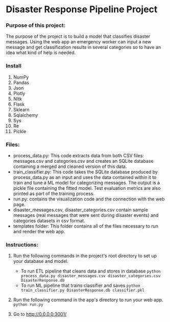 # Disaster Response Pipeline Project

### Purpose of this project:
The purpose of the project is to build a model that classifies disaster messages. Using the web app an emergency worker can input a new message and get classification results in several categories so to have an idea what kind of help is needed.

### Install
1. NumPy
2. Pandas
3. Json
4. Plotly
5. Nltk
6. Flask
7. Sklearn
8. Sqlalchemy
9. Sys
10. Re
11. Pickle

### Files:
- process_data.py: This code extracts data from both CSV files: messages.csv and categories.csv and creates an SQLite database containing a merged and cleaned version of this data.
- train_classifier.py: This code takes the SQLite database produced by process_data.py as an input and uses the data contained within it to train and tune a ML model for categorizing messages. The output is a pickle file containing the fitted model. Test evaluation metrics are also printed as part of the training process.
- run.py: contains the visualization code and the connection with the web page. 
- disaster_messages.csv, disaster_categories.csv contain sample messages (real messages that were sent during disaster events) and categories datasets in csv format.
- templates folder: This folder contains all of the files necessary to run and render the web app.

### Instructions:
1. Run the following commands in the project's root directory to set up your database and model.

    - To run ETL pipeline that cleans data and stores in database
        `python process_data.py disaster_messages.csv disaster_categories.csv DisasterResponse.db`
    - To run ML pipeline that trains classifier and saves
        `python train_classifier.py DisasterResponse.db classifier.pkl`

2. Run the following command in the app's directory to run your web app.
    `python run.py`

3. Go to http://0.0.0.0:3001/
